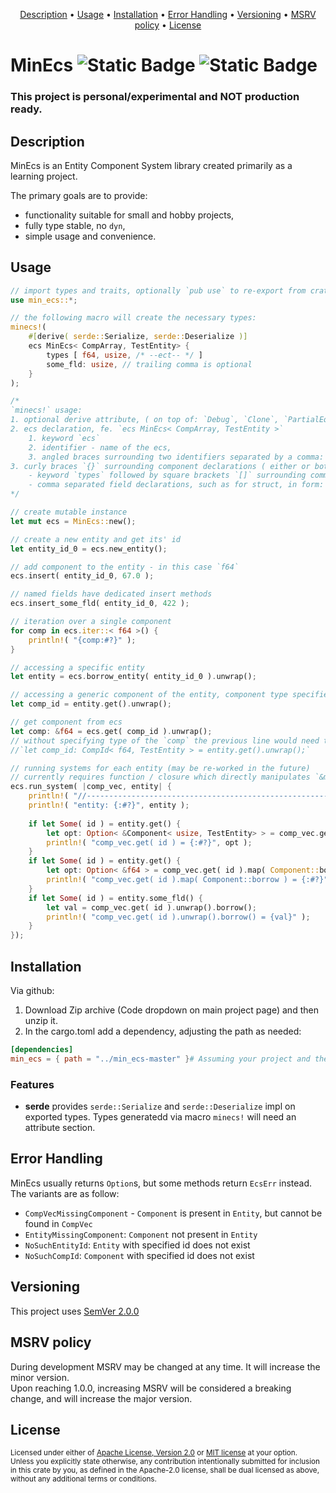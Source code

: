 <p align="center">
	<a href="#description">Description</a> •
	<a href="#usage">Usage</a> •
	<a href="#installation">Installation</a> •
	<a href="#error-handling">Error Handling</a> •
	<a href="#versioning">Versioning</a> •
	<a href="#msrv-policy">MSRV policy</a> •
	<a href="#license">License</a>
</p>

# MinEcs ![Static Badge](https://img.shields.io/badge/MinEcs_MSRV-1.77-purple) ![Static Badge](https://img.shields.io/badge/Version-0.1.1-purple)

### **This project is personal/experimental and NOT production ready.**


## Description

MinEcs is an Entity Component System library created primarily as a learning project.

The primary goals are to provide:
 - functionality suitable for small and hobby projects,
 - fully type stable, no `dyn`,
 - simple usage and convenience.


## Usage

```rust
// import types and traits, optionally `pub use` to re-export from crate / module
use min_ecs::*;

// the following macro will create the necessary types:
minecs!(
	#[derive( serde::Serialize, serde::Deserialize )]
	ecs MinEcs< CompArray, TestEntity> {
		types [ f64, usize, /* --ect-- */ ]
		some_fld: usize, // trailing comma is optional
	}
);

/*
`minecs!` usage:
1. optional derive attribute, ( on top of: `Debug`, `Clone`, `PartialEq` ) fe. `#[derive( serde::Serialize, serde::Deserialize )]`
2. ecs declaration, fe. `ecs MinEcs< CompArray, TestEntity >`
	1. keyword `ecs`
	2. identifier - name of the ecs,
	3. angled braces surrounding two identifiers separated by a comma: component_array and entity,
3. curly braces `{}` surrounding component declarations ( either or both )
	- keyword `types` followed by square brackets `[]` surrounding comma separated list of not-repeating types; fe. `types [usize, f64]`,
	- comma separated field declarations, such as for struct, in form: identifier, colon, type; fe. `names: Vec< Rc< str >>`.
*/

// create mutable instance
let mut ecs = MinEcs::new();

// create a new entity and get its' id
let entity_id_0 = ecs.new_entity();

// add component to the entity - in this case `f64`
ecs.insert( entity_id_0, 67.0 );

// named fields have dedicated insert methods
ecs.insert_some_fld( entity_id_0, 422 );

// iteration over a single component
for comp in ecs.iter::< f64 >() {
	println!( "{comp:#?}" );
}

// accessing a specific entity
let entity = ecs.borrow_entity( entity_id_0 ).unwrap();

// accessing a generic component of the entity, component type specified in next line
let comp_id = entity.get().unwrap();

// get component from ecs
let comp: &f64 = ecs.get( comp_id ).unwrap();
// without specifying type of the `comp` the previous line would need to be changed to:
//`let comp_id: CompId< f64, TestEntity > = entity.get().unwrap();`

// running systems for each entity (may be re-worked in the future)
// currently requires function / closure which directly manipulates `&mut V: CompVec` and individual `&E: Entity`. Ecs runs such fn / closure for each entity.
ecs.run_system( |comp_vec, entity| {
	println!( "//------------------------------------------------------------------------------" );
	println!( "entity: {:#?}", entity );
	
	if let Some( id ) = entity.get() {
		let opt: Option< &Component< usize, TestEntity> > = comp_vec.get( id );
		println!( "comp_vec.get( id ) = {:#?}", opt );
	}
	if let Some( id ) = entity.get() {
		let opt: Option< &f64 > = comp_vec.get( id ).map( Component::borrow );
		println!( "comp_vec.get( id ).map( Component::borrow ) = {:#?}", opt );
	}
	if let Some( id ) = entity.some_fld() {
		let val = comp_vec.get( id ).unwrap().borrow();
		println!( "comp_vec.get( id ).unwrap().borrow() = {val}" );
	}
});
```


## Installation

Via github:
1. Download Zip archive (Code dropdown on main project page) and then unzip it.
2. In the cargo.toml add a dependency, adjusting the path as needed:
```TOML
[dependencies]
min_ecs = { path = "../min_ecs-master" }# Assuming your project and the unzipped archive are in the same folder
```


### Features

* **serde**
	provides `serde::Serialize` and `serde::Deserialize` impl on exported types. Types generatedd via macro `minecs!` will need an attribute section.
	

## Error Handling

MinEcs usually returns `Option`s, but some methods return `EcsErr` instead. The variants are as follow:
- `CompVecMissingComponent` - `Component` is present in `Entity`, but cannot be found in `CompVec`
- `EntityMissingComponent`: `Component` not present in `Entity`
- `NoSuchEntityId`: `Entity` with specified id does not exist
- `NoSuchCompId`: `Component` with specified id does not exist


## Versioning

This project uses <a href="https://semver.org">SemVer 2.0.0</a>


## MSRV policy

During development MSRV may be changed at any time. It will increase the minor version.<br>
Upon reaching 1.0.0, increasing MSRV will be considered a breaking change, and will increase the major version.


## License

<sup>
Licensed under either of <a href="LICENSE-APACHE">Apache License, Version
2.0</a> or <a href="LICENSE-MIT">MIT license</a> at your option.
</sup>

<br>

<sub>
Unless you explicitly state otherwise, any contribution intentionally submitted
for inclusion in this crate by you, as defined in the Apache-2.0 license, shall
be dual licensed as above, without any additional terms or conditions.
</sub>
